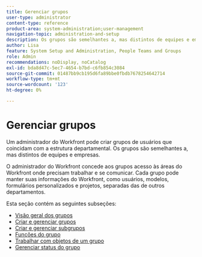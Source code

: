 ```yaml
---
title: Gerenciar grupos
user-type: administrator
content-type: reference
product-area: system-administration;user-management
navigation-topic: administration-and-setup
description: Os grupos são semelhantes a, mas distintos de equipes e empresas. O administrador do Workfront concede aos grupos acesso às áreas do Workfront onde precisam trabalhar e se comunicar.
author: Lisa
feature: System Setup and Administration, People Teams and Groups
role: Admin
recommendations: noDisplay, noCatalog
exl-id: bda8d47c-5ec7-4654-b7bd-c6fb854c3084
source-git-commit: 01487bb9cb195d6fa89bbe0fbdb7678254642714
workflow-type: tm+mt
source-wordcount: '123'
ht-degree: 0%

---
```


# Gerenciar grupos

Um administrador do Workfront pode criar grupos de usuários que coincidam com a estrutura departamental. Os grupos são semelhantes a, mas distintos de equipes e empresas.

O administrador do Workfront concede aos grupos acesso às áreas do Workfront onde precisam trabalhar e se comunicar. Cada grupo pode manter suas informações do Workfront, como usuários, modelos, formulários personalizados e projetos, separadas das de outros departamentos.

Esta seção contém as seguintes subseções:

* [Visão geral dos grupos](../../administration-and-setup/manage-groups/groups-overview/groups-overview.md)
* [Criar e gerenciar grupos](../../administration-and-setup/manage-groups/create-and-manage-groups/create-and-manage-groups.md)
* [Criar e gerenciar subgrupos](../../administration-and-setup/manage-groups/create-and-manage-subgroups/create-and-manage-subgroups.md)
* [Funções do grupo](../../administration-and-setup/manage-groups/group-roles/group-roles.md)
* [Trabalhar com objetos de um grupo](../../administration-and-setup/manage-groups/work-with-group-objects/work-with-a-groups-objects.md)
* [Gerenciar status do grupo](../../administration-and-setup/manage-groups/manage-group-statuses/manage-group-statuses.md)
